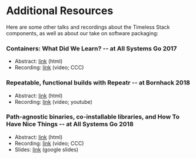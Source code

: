 Additional Resources
====================

Here are some other talks and recordings about the Timeless Stack components,
as well as about our take on software packaging:

### Containers: What Did We Learn? -- at All Systems Go 2017

- Abstract: [link](https://cfp.all-systems-go.io/en/ASG2017/public/events/100) (html)
- Recording: [link](https://media.ccc.de/v/ASG2017-100-containers_what_did_we_learn) (video; CCC)

### Repeatable, functional builds with Repeatr -- at Bornhack 2018

- Abstract: [link](https://bornhack.dk/bornhack-2018/program/#/event/repeatable-functional-builds-with-repeatr) (html)
- Recording: [link](https://www.youtube.com/watch?v=mvr9wb_slYY) (video; youtube)

### Path-agnostic binaries, co-installable libraries, and How To Have Nice Things -- at All Systems Go 2018

- Abstract: [link](https://cfp.all-systems-go.io/en/ASG2018/public/events/204) (html)
- Recording: [link](https://media.ccc.de/v/ASG2018-204-path-agnostic_binaries_co-installable_libraries_and_how_to_have_nice_things)  (video; CCC)
- Slides: [link](https://docs.google.com/presentation/d/e/2PACX-1vRUkAAMNNEPbK4HR1OEYfqktsOiDtKqlLLiBsNdg9DL73W2lGNr5OpEsM7fhwZ1xnXQwl57DheDejNR/pub?slide=id.p) (google slides)

